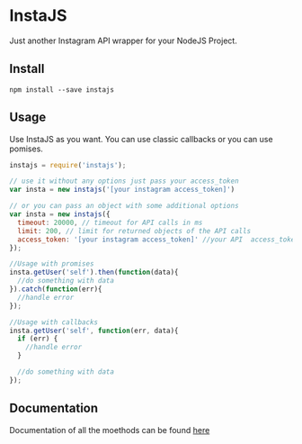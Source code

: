 # InstaJS
Just another Instagram API wrapper for your NodeJS Project.

## Install
```
npm install --save instajs
```

## Usage
Use InstaJS as you want. You can use classic callbacks or you can use pomises.
```javascript
instajs = require('instajs');

// use it without any options just pass your access_token
var insta = new instajs('[your instagram access_token]')

// or you can pass an object with some additional options
var insta = new instajs({
  timeout: 20000, // timeout for API calls in ms
  limit: 200, // limit for returned objects of the API calls
  access_token: '[your instagram access_token]' //your API  access_token
});

//Usage with promises
insta.getUser('self').then(function(data){
  //do something with data
}).catch(function(err){
  //handle error
});

//Usage with callbacks
insta.getUser('self', function(err, data){
  if (err) {
    //handle error
  }

  //do something with data
});
```

## Documentation
Documentation of all the moethods can be found [here](docs/instajs/0.1.0/InstaJS.html)
